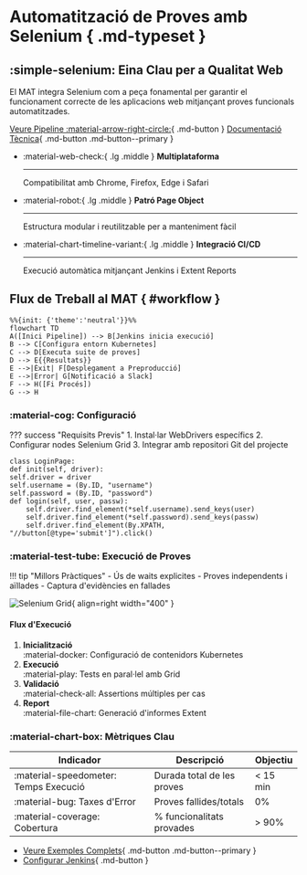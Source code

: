 # Automatització de Proves amb Selenium { .md-typeset }

<div class="hero" markdown>

## :simple-selenium: Eina Clau per a Qualitat Web

El MAT integra Selenium com a peça fonamental per garantir el funcionament correcte de les aplicacions web mitjançant proves funcionals automatitzades.

[Veure Pipeline :material-arrow-right-circle:](../mat/pipeline.md){ .md-button }
[Documentació Tècnica](https://www.selenium.dev){ .md-button .md-button--primary }

</div>

<div class="grid cards" markdown>

-   :material-web-check:{ .lg .middle } __Multiplataforma__
    
    ---
    
    Compatibilitat amb Chrome, Firefox, Edge i Safari
    
-   :material-robot:{ .lg .middle } __Patró Page Object__
    
    ---
    
    Estructura modular i reutilitzable per a manteniment fàcil
    
-   :material-chart-timeline-variant:{ .lg .middle } __Integració CI/CD__
    
    ---
    
    Execució automàtica mitjançant Jenkins i Extent Reports

</div>

## Flux de Treball al MAT { #workflow }

```mermaid
%%{init: {'theme':'neutral'}}%%
flowchart TD
A([Inici Pipeline]) --> B[Jenkins inicia execució]
B --> C[Configura entorn Kubernetes]
C --> D[Executa suite de proves]
D --> E{{Resultats}}
E -->|Èxit| F[Desplegament a Preproducció]
E -->|Error| G[Notificació a Slack]
F --> H([Fi Procés])
G --> H
```

### :material-cog: Configuració

??? success "Requisits Previs"
    1. Instal·lar WebDrivers específics
    2. Configurar nodes Selenium Grid
    3. Integrar amb repositori Git del projecte

```
class LoginPage:
def init(self, driver):
self.driver = driver
self.username = (By.ID, "username")
self.password = (By.ID, "password")
def login(self, user, passw):
    self.driver.find_element(*self.username).send_keys(user)
    self.driver.find_element(*self.password).send_keys(passw)
    self.driver.find_element(By.XPATH, "//button[@type='submit']").click()
```

### :material-test-tube: Execució de Proves

<div class="grid" markdown>

!!! tip "Millors Pràctiques"
    - Ús de waits explicites
    - Proves independents i aïllades
    - Captura d'evidències en fallades

![Selenium Grid](images/selenium-grid.png){ align=right width="400" }

</div>

#### Flux d'Execució
1. **Inicialització**  
   :material-docker: Configuració de contenidors Kubernetes
2. **Execució**  
   :material-play: Tests en paral·lel amb Grid
3. **Validació**  
   :material-check-all: Assertions múltiples per cas
4. **Report**  
   :material-file-chart: Generació d'informes Extent

### :material-chart-box: Mètriques Clau

| Indicador | Descripció | Objectiu |
|-----------|------------|---------|
| :material-speedometer: Temps Execució | Durada total de les proves | < 15 min |
| :material-bug: Taxes d'Error | Proves fallides/totals | 0% |
| :material-coverage: Cobertura | % funcionalitats provades | > 90% |

<div class="grid cards" markdown>

-   [Veure Exemples Complets](../examples/selenium){ .md-button .md-button--primary }
-   [Configurar Jenkins](../guides/jenkins-setup.md){ .md-button }

</div>






